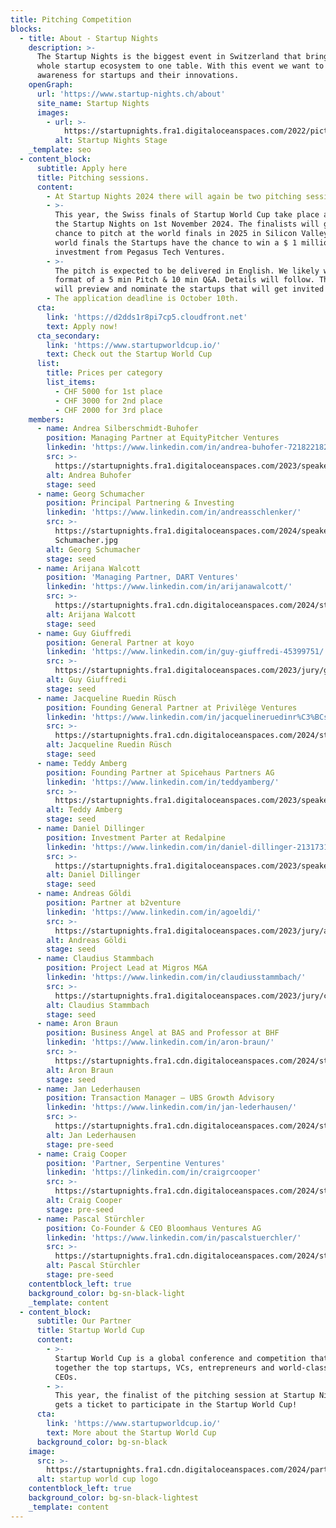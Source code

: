 ```yaml
---
title: Pitching Competition
blocks:
  - title: About - Startup Nights
    description: >-
      The Startup Nights is the biggest event in Switzerland that brings the
      whole startup ecosystem to one table. With this event we want to create
      awareness for startups and their innovations.
    openGraph:
      url: 'https://www.startup-nights.ch/about'
      site_name: Startup Nights
      images:
        - url: >-
            https://startupnights.fra1.digitaloceanspaces.com/2022/pictures/stage.jpg
          alt: Startup Nights Stage
    _template: seo
  - content_block:
      subtitle: Apply here
      title: Pitching sessions.
      content:
        - At Startup Nights 2024 there will again be two pitching sessions.
        - >-
          This year, the Swiss finals of Startup World Cup take place as part of
          the Startup Nights on 1st November 2024. The finalists will get the
          chance to pitch at the world finals in 2025 in Silicon Valley. At the
          world finals the Startups have the chance to win a $ 1 million
          investment from Pegasus Tech Ventures.
        - >-
          The pitch is expected to be delivered in English. We likely will run a
          format of a 5 min Pitch & 10 min Q&A. Details will follow. The jury
          will preview and nominate the startups that will get invited to pitch.
        - The application deadline is October 10th.
      cta:
        link: 'https://d2dds1r8pi7cp5.cloudfront.net'
        text: Apply now!
      cta_secondary:
        link: 'https://www.startupworldcup.io/'
        text: Check out the Startup World Cup
      list:
        title: Prices per category
        list_items:
          - CHF 5000 for 1st place
          - CHF 3000 for 2nd place
          - CHF 2000 for 3rd place
    members:
      - name: Andrea Silberschmidt-Buhofer
        position: Managing Partner at EquityPitcher Ventures
        linkedin: 'https://www.linkedin.com/in/andrea-buhofer-721822182/'
        src: >-
          https://startupnights.fra1.digitaloceanspaces.com/2023/speakers/andrea-buhofer.jpeg
        alt: Andrea Buhofer
        stage: seed
      - name: Georg Schumacher
        position: Principal Partnering & Investing
        linkedin: 'https://www.linkedin.com/in/andreasschlenker/'
        src: >-
          https://startupnights.fra1.digitaloceanspaces.com/2024/speaker/Georg
          Schumacher.jpg
        alt: Georg Schumacher
        stage: seed
      - name: Arijana Walcott
        position: 'Managing Partner, DART Ventures'
        linkedin: 'https://www.linkedin.com/in/arijanawalcott/'
        src: >-
          https://startupnights.fra1.cdn.digitaloceanspaces.com/2024/startups/591259665-arijana_walcott_500x500.png
        alt: Arijana Walcott
        stage: seed
      - name: Guy Giuffredi
        position: General Partner at koyo
        linkedin: 'https://www.linkedin.com/in/guy-giuffredi-45399751/'
        src: >-
          https://startupnights.fra1.digitaloceanspaces.com/2023/jury/guy_giuffredi.png
        alt: Guy Giuffredi
        stage: seed
      - name: Jacqueline Ruedin Rüsch
        position: Founding General Partner at Privilège Ventures
        linkedin: 'https://www.linkedin.com/in/jacquelineruedinr%C3%BCsch/'
        src: >-
          https://startupnights.fra1.cdn.digitaloceanspaces.com/2024/startups/72801623-jacqueline_ruedin_ruesch_500x500.png
        alt: Jacqueline Ruedin Rüsch
        stage: seed
      - name: Teddy Amberg
        position: Founding Partner at Spicehaus Partners AG
        linkedin: 'https://www.linkedin.com/in/teddyamberg/'
        src: >-
          https://startupnights.fra1.digitaloceanspaces.com/2023/speakers/teddy-amberg.jpeg
        alt: Teddy Amberg
        stage: seed
      - name: Daniel Dillinger
        position: Investment Parter at Redalpine
        linkedin: 'https://www.linkedin.com/in/daniel-dillinger-213173138/'
        src: >-
          https://startupnights.fra1.digitaloceanspaces.com/2023/speakers/daniel-dillenger.jpg
        alt: Daniel Dillinger
        stage: seed
      - name: Andreas Göldi
        position: Partner at b2venture
        linkedin: 'https://www.linkedin.com/in/agoeldi/'
        src: >-
          https://startupnights.fra1.digitaloceanspaces.com/2023/jury/andreas-goeldi.png
        alt: Andreas Göldi
        stage: seed
      - name: Claudius Stammbach
        position: Project Lead at Migros M&A
        linkedin: 'https://www.linkedin.com/in/claudiusstammbach/'
        src: >-
          https://startupnights.fra1.digitaloceanspaces.com/2023/jury/claudius_stammbach.png
        alt: Claudius Stammbach
        stage: seed
      - name: Aron Braun
        position: Business Angel at BAS and Professor at BHF
        linkedin: 'https://www.linkedin.com/in/aron-braun/'
        src: >-
          https://startupnights.fra1.cdn.digitaloceanspaces.com/2024/startups/171844469-aron_braun_500x500.png
        alt: Aron Braun
        stage: seed
      - name: Jan Lederhausen
        position: Transaction Manager – UBS Growth Advisory
        linkedin: 'https://www.linkedin.com/in/jan-lederhausen/'
        src: >-
          https://startupnights.fra1.cdn.digitaloceanspaces.com/2024/startups/412598289-jan_lederhausen_500x500.png
        alt: Jan Lederhausen
        stage: pre-seed
      - name: Craig Cooper
        position: 'Partner, Serpentine Ventures'
        linkedin: 'https://linkedin.com/in/craigrcooper'
        src: >-
          https://startupnights.fra1.cdn.digitaloceanspaces.com/2024/startups/974311328-craig_cooper_500x500.png
        alt: Craig Cooper
        stage: pre-seed
      - name: Pascal Stürchler
        position: Co-Founder & CEO Bloomhaus Ventures AG
        linkedin: 'https://www.linkedin.com/in/pascalstuerchler/'
        src: >-
          https://startupnights.fra1.cdn.digitaloceanspaces.com/2024/startups/244509073-pascal_stuerchler_500x500.png
        alt: Pascal Stürchler
        stage: pre-seed
    contentblock_left: true
    background_color: bg-sn-black-light
    _template: content
  - content_block:
      subtitle: Our Partner
      title: Startup World Cup
      content:
        - >-
          Startup World Cup is a global conference and competition that brings
          together the top startups, VCs, entrepreneurs and world-class tech
          CEOs.
        - >-
          This year, the finalist of the pitching session at Startup Nights 2024
          gets a ticket to participate in the Startup World Cup!
      cta:
        link: 'https://www.startupworldcup.io/'
        text: More about the Startup World Cup
      background_color: bg-sn-black
    image:
      src: >-
        https://startupnights.fra1.cdn.digitaloceanspaces.com/2024/partner/startup-world-cup.png
      alt: startup world cup logo
    contentblock_left: true
    background_color: bg-sn-black-lightest
    _template: content
---
```


